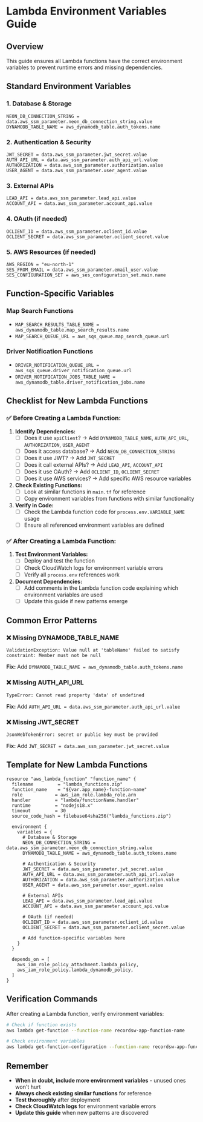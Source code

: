 # Lambda Environment Variables Guide

## Overview
This guide ensures all Lambda functions have the correct environment variables to prevent runtime errors and missing dependencies.

## Standard Environment Variables

### 1. **Database & Storage**
```hcl
NEON_DB_CONNECTION_STRING = data.aws_ssm_parameter.neon_db_connection_string.value
DYNAMODB_TABLE_NAME = aws_dynamodb_table.auth_tokens.name
```

### 2. **Authentication & Security**
```hcl
JWT_SECRET = data.aws_ssm_parameter.jwt_secret.value
AUTH_API_URL = data.aws_ssm_parameter.auth_api_url.value
AUTHORIZATION = data.aws_ssm_parameter.authorization.value
USER_AGENT = data.aws_ssm_parameter.user_agent.value
```

### 3. **External APIs**
```hcl
LEAD_API = data.aws_ssm_parameter.lead_api.value
ACCOUNT_API = data.aws_ssm_parameter.account_api.value
```

### 4. **OAuth (if needed)**
```hcl
OCLIENT_ID = data.aws_ssm_parameter.oclient_id.value
OCLIENT_SECRET = data.aws_ssm_parameter.oclient_secret.value
```

### 5. **AWS Resources (if needed)**
```hcl
AWS_REGION = "eu-north-1"
SES_FROM_EMAIL = data.aws_ssm_parameter.email_user.value
SES_CONFIGURATION_SET = aws_ses_configuration_set.main.name
```

## Function-Specific Variables

### **Map Search Functions**
- `MAP_SEARCH_RESULTS_TABLE_NAME = aws_dynamodb_table.map_search_results.name`
- `MAP_SEARCH_QUEUE_URL = aws_sqs_queue.map_search_queue.url`

### **Driver Notification Functions**
- `DRIVER_NOTIFICATION_QUEUE_URL = aws_sqs_queue.driver_notification_queue.url`
- `DRIVER_NOTIFICATION_JOBS_TABLE_NAME = aws_dynamodb_table.driver_notification_jobs.name`

## Checklist for New Lambda Functions

### ✅ **Before Creating a Lambda Function:**

1. **Identify Dependencies:**
   - [ ] Does it use `apiClient`? → Add `DYNAMODB_TABLE_NAME`, `AUTH_API_URL`, `AUTHORIZATION`, `USER_AGENT`
   - [ ] Does it access database? → Add `NEON_DB_CONNECTION_STRING`
   - [ ] Does it use JWT? → Add `JWT_SECRET`
   - [ ] Does it call external APIs? → Add `LEAD_API`, `ACCOUNT_API`
   - [ ] Does it use OAuth? → Add `OCLIENT_ID`, `OCLIENT_SECRET`
   - [ ] Does it use AWS services? → Add specific AWS resource variables

2. **Check Existing Functions:**
   - [ ] Look at similar functions in `main.tf` for reference
   - [ ] Copy environment variables from functions with similar functionality

3. **Verify in Code:**
   - [ ] Check the Lambda function code for `process.env.VARIABLE_NAME` usage
   - [ ] Ensure all referenced environment variables are defined

### ✅ **After Creating a Lambda Function:**

1. **Test Environment Variables:**
   - [ ] Deploy and test the function
   - [ ] Check CloudWatch logs for environment variable errors
   - [ ] Verify all `process.env` references work

2. **Document Dependencies:**
   - [ ] Add comments in the Lambda function code explaining which environment variables are used
   - [ ] Update this guide if new patterns emerge

## Common Error Patterns

### ❌ **Missing DYNAMODB_TABLE_NAME**
```
ValidationException: Value null at 'tableName' failed to satisfy constraint: Member must not be null
```
**Fix:** Add `DYNAMODB_TABLE_NAME = aws_dynamodb_table.auth_tokens.name`

### ❌ **Missing AUTH_API_URL**
```
TypeError: Cannot read property 'data' of undefined
```
**Fix:** Add `AUTH_API_URL = data.aws_ssm_parameter.auth_api_url.value`

### ❌ **Missing JWT_SECRET**
```
JsonWebTokenError: secret or public key must be provided
```
**Fix:** Add `JWT_SECRET = data.aws_ssm_parameter.jwt_secret.value`

## Template for New Lambda Functions

```hcl
resource "aws_lambda_function" "function_name" {
  filename         = "lambda_functions.zip"
  function_name    = "${var.app_name}-function-name"
  role            = aws_iam_role.lambda_role.arn
  handler         = "lambda/functionName.handler"
  runtime         = "nodejs18.x"
  timeout         = 30
  source_code_hash = filebase64sha256("lambda_functions.zip")

  environment {
    variables = {
      # Database & Storage
      NEON_DB_CONNECTION_STRING = data.aws_ssm_parameter.neon_db_connection_string.value
      DYNAMODB_TABLE_NAME = aws_dynamodb_table.auth_tokens.name
      
      # Authentication & Security
      JWT_SECRET = data.aws_ssm_parameter.jwt_secret.value
      AUTH_API_URL = data.aws_ssm_parameter.auth_api_url.value
      AUTHORIZATION = data.aws_ssm_parameter.authorization.value
      USER_AGENT = data.aws_ssm_parameter.user_agent.value
      
      # External APIs
      LEAD_API = data.aws_ssm_parameter.lead_api.value
      ACCOUNT_API = data.aws_ssm_parameter.account_api.value
      
      # OAuth (if needed)
      OCLIENT_ID = data.aws_ssm_parameter.oclient_id.value
      OCLIENT_SECRET = data.aws_ssm_parameter.oclient_secret.value
      
      # Add function-specific variables here
    }
  }

  depends_on = [
    aws_iam_role_policy_attachment.lambda_policy,
    aws_iam_role_policy.lambda_dynamodb_policy,
  ]
}
```

## Verification Commands

After creating a Lambda function, verify environment variables:

```bash
# Check if function exists
aws lambda get-function --function-name recordsw-app-function-name

# Check environment variables
aws lambda get-function-configuration --function-name recordsw-app-function-name --query 'Environment.Variables'
```

## Remember

- **When in doubt, include more environment variables** - unused ones won't hurt
- **Always check existing similar functions** for reference
- **Test thoroughly** after deployment
- **Check CloudWatch logs** for environment variable errors
- **Update this guide** when new patterns are discovered
